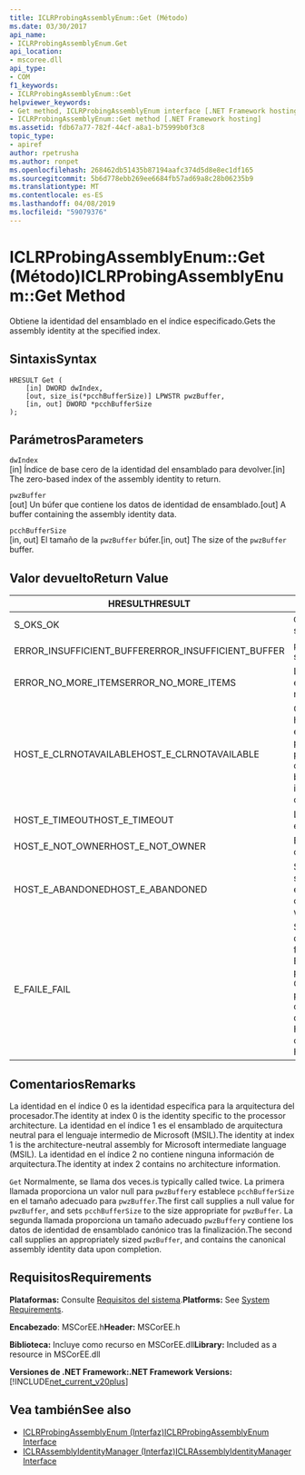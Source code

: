 ```yaml
---
title: ICLRProbingAssemblyEnum::Get (Método)
ms.date: 03/30/2017
api_name:
- ICLRProbingAssemblyEnum.Get
api_location:
- mscoree.dll
api_type:
- COM
f1_keywords:
- ICLRProbingAssemblyEnum::Get
helpviewer_keywords:
- Get method, ICLRProbingAssemblyEnum interface [.NET Framework hosting]
- ICLRProbingAssemblyEnum::Get method [.NET Framework hosting]
ms.assetid: fdb67a77-782f-44cf-a8a1-b75999b0f3c8
topic_type:
- apiref
author: rpetrusha
ms.author: ronpet
ms.openlocfilehash: 268462db51435b87194aafc374d5d8e8ec1df165
ms.sourcegitcommit: 5b6d778ebb269ee6684fb57ad69a8c28b06235b9
ms.translationtype: MT
ms.contentlocale: es-ES
ms.lasthandoff: 04/08/2019
ms.locfileid: "59079376"
---
```

# <a name="iclrprobingassemblyenumget-method"></a><span data-ttu-id="cb26b-102">ICLRProbingAssemblyEnum::Get (Método)</span><span class="sxs-lookup"><span data-stu-id="cb26b-102">ICLRProbingAssemblyEnum::Get Method</span></span>
<span data-ttu-id="cb26b-103">Obtiene la identidad del ensamblado en el índice especificado.</span><span class="sxs-lookup"><span data-stu-id="cb26b-103">Gets the assembly identity at the specified index.</span></span>  
  
## <a name="syntax"></a><span data-ttu-id="cb26b-104">Sintaxis</span><span class="sxs-lookup"><span data-stu-id="cb26b-104">Syntax</span></span>  
  
```  
HRESULT Get (  
    [in] DWORD dwIndex,  
    [out, size_is(*pcchBufferSize)] LPWSTR pwzBuffer,  
    [in, out] DWORD *pcchBufferSize  
);  
```  
  
## <a name="parameters"></a><span data-ttu-id="cb26b-105">Parámetros</span><span class="sxs-lookup"><span data-stu-id="cb26b-105">Parameters</span></span>  
 `dwIndex`  
 <span data-ttu-id="cb26b-106">[in] Índice de base cero de la identidad del ensamblado para devolver.</span><span class="sxs-lookup"><span data-stu-id="cb26b-106">[in] The zero-based index of the assembly identity to return.</span></span>  
  
 `pwzBuffer`  
 <span data-ttu-id="cb26b-107">[out] Un búfer que contiene los datos de identidad de ensamblado.</span><span class="sxs-lookup"><span data-stu-id="cb26b-107">[out] A buffer containing the assembly identity data.</span></span>  
  
 `pcchBufferSize`  
 <span data-ttu-id="cb26b-108">[in, out] El tamaño de la `pwzBuffer` búfer.</span><span class="sxs-lookup"><span data-stu-id="cb26b-108">[in, out] The size of the `pwzBuffer` buffer.</span></span>  
  
## <a name="return-value"></a><span data-ttu-id="cb26b-109">Valor devuelto</span><span class="sxs-lookup"><span data-stu-id="cb26b-109">Return Value</span></span>  
  
|<span data-ttu-id="cb26b-110">HRESULT</span><span class="sxs-lookup"><span data-stu-id="cb26b-110">HRESULT</span></span>|<span data-ttu-id="cb26b-111">Descripción</span><span class="sxs-lookup"><span data-stu-id="cb26b-111">Description</span></span>|  
|-------------|-----------------|  
|<span data-ttu-id="cb26b-112">S_OK</span><span class="sxs-lookup"><span data-stu-id="cb26b-112">S_OK</span></span>|`Get` <span data-ttu-id="cb26b-113">se devolvió correctamente.</span><span class="sxs-lookup"><span data-stu-id="cb26b-113">returned successfully.</span></span>|  
|<span data-ttu-id="cb26b-114">ERROR_INSUFFICIENT_BUFFER</span><span class="sxs-lookup"><span data-stu-id="cb26b-114">ERROR_INSUFFICIENT_BUFFER</span></span>|`pwzBuffer` <span data-ttu-id="cb26b-115">es demasiado pequeño.</span><span class="sxs-lookup"><span data-stu-id="cb26b-115">is too small.</span></span>|  
|<span data-ttu-id="cb26b-116">ERROR_NO_MORE_ITEMS</span><span class="sxs-lookup"><span data-stu-id="cb26b-116">ERROR_NO_MORE_ITEMS</span></span>|<span data-ttu-id="cb26b-117">La enumeración no contiene ningún elemento más.</span><span class="sxs-lookup"><span data-stu-id="cb26b-117">The enumeration contains no more items.</span></span>|  
|<span data-ttu-id="cb26b-118">HOST_E_CLRNOTAVAILABLE</span><span class="sxs-lookup"><span data-stu-id="cb26b-118">HOST_E_CLRNOTAVAILABLE</span></span>|<span data-ttu-id="cb26b-119">Common language runtime (CLR) no se ha cargado en un proceso o el CLR se encuentra en un estado en el que no se puede ejecutar código administrado o procesar la llamada correctamente.</span><span class="sxs-lookup"><span data-stu-id="cb26b-119">The common language runtime (CLR) has not been loaded into a process, or the CLR is in a state in which it cannot run managed code or process the call successfully.</span></span>|  
|<span data-ttu-id="cb26b-120">HOST_E_TIMEOUT</span><span class="sxs-lookup"><span data-stu-id="cb26b-120">HOST_E_TIMEOUT</span></span>|<span data-ttu-id="cb26b-121">La llamada ha agotado el tiempo de espera.</span><span class="sxs-lookup"><span data-stu-id="cb26b-121">The call timed out.</span></span>|  
|<span data-ttu-id="cb26b-122">HOST_E_NOT_OWNER</span><span class="sxs-lookup"><span data-stu-id="cb26b-122">HOST_E_NOT_OWNER</span></span>|<span data-ttu-id="cb26b-123">El llamador no posee el bloqueo.</span><span class="sxs-lookup"><span data-stu-id="cb26b-123">The caller does not own the lock.</span></span>|  
|<span data-ttu-id="cb26b-124">HOST_E_ABANDONED</span><span class="sxs-lookup"><span data-stu-id="cb26b-124">HOST_E_ABANDONED</span></span>|<span data-ttu-id="cb26b-125">Se canceló un evento mientras un subproceso bloqueado o fibra estaba esperando en ella.</span><span class="sxs-lookup"><span data-stu-id="cb26b-125">An event was canceled while a blocked thread or fiber was waiting on it.</span></span>|  
|<span data-ttu-id="cb26b-126">E_FAIL</span><span class="sxs-lookup"><span data-stu-id="cb26b-126">E_FAIL</span></span>|<span data-ttu-id="cb26b-127">Se ha producido un error irrecuperable desconocido.</span><span class="sxs-lookup"><span data-stu-id="cb26b-127">An unknown catastrophic failure occurred.</span></span> <span data-ttu-id="cb26b-128">Si el método devuelve E_FAIL, CLR ya no es utilizable dentro del proceso.</span><span class="sxs-lookup"><span data-stu-id="cb26b-128">If a method returns E_FAIL, the CLR is no longer usable within the process.</span></span> <span data-ttu-id="cb26b-129">Las llamadas subsiguientes a cualquier método de hospedaje devuelven HOST_E_CLRNOTAVAILABLE.</span><span class="sxs-lookup"><span data-stu-id="cb26b-129">Subsequent calls to any hosting methods return HOST_E_CLRNOTAVAILABLE.</span></span>|  
  
## <a name="remarks"></a><span data-ttu-id="cb26b-130">Comentarios</span><span class="sxs-lookup"><span data-stu-id="cb26b-130">Remarks</span></span>  
 <span data-ttu-id="cb26b-131">La identidad en el índice 0 es la identidad específica para la arquitectura del procesador.</span><span class="sxs-lookup"><span data-stu-id="cb26b-131">The identity at index 0 is the identity specific to the processor architecture.</span></span> <span data-ttu-id="cb26b-132">La identidad en el índice 1 es el ensamblado de arquitectura neutral para el lenguaje intermedio de Microsoft (MSIL).</span><span class="sxs-lookup"><span data-stu-id="cb26b-132">The identity at index 1 is the architecture-neutral assembly for Microsoft intermediate language (MSIL).</span></span> <span data-ttu-id="cb26b-133">La identidad en el índice 2 no contiene ninguna información de arquitectura.</span><span class="sxs-lookup"><span data-stu-id="cb26b-133">The identity at index 2 contains no architecture information.</span></span>  
  
 `Get` <span data-ttu-id="cb26b-134">Normalmente, se llama dos veces.</span><span class="sxs-lookup"><span data-stu-id="cb26b-134">is typically called twice.</span></span> <span data-ttu-id="cb26b-135">La primera llamada proporciona un valor null para `pwzBuffer`y establece `pcchBufferSize` en el tamaño adecuado para `pwzBuffer`.</span><span class="sxs-lookup"><span data-stu-id="cb26b-135">The first call supplies a null value for `pwzBuffer`, and sets `pcchBufferSize` to the size appropriate for `pwzBuffer`.</span></span> <span data-ttu-id="cb26b-136">La segunda llamada proporciona un tamaño adecuado `pwzBuffer`y contiene los datos de identidad de ensamblado canónico tras la finalización.</span><span class="sxs-lookup"><span data-stu-id="cb26b-136">The second call supplies an appropriately sized `pwzBuffer`, and contains the canonical assembly identity data upon completion.</span></span>  
  
## <a name="requirements"></a><span data-ttu-id="cb26b-137">Requisitos</span><span class="sxs-lookup"><span data-stu-id="cb26b-137">Requirements</span></span>  
 <span data-ttu-id="cb26b-138">**Plataformas:** Consulte [Requisitos del sistema](../../../../docs/framework/get-started/system-requirements.md).</span><span class="sxs-lookup"><span data-stu-id="cb26b-138">**Platforms:** See [System Requirements](../../../../docs/framework/get-started/system-requirements.md).</span></span>  
  
 <span data-ttu-id="cb26b-139">**Encabezado**: MSCorEE.h</span><span class="sxs-lookup"><span data-stu-id="cb26b-139">**Header:** MSCorEE.h</span></span>  
  
 <span data-ttu-id="cb26b-140">**Biblioteca:** Incluye como recurso en MSCorEE.dll</span><span class="sxs-lookup"><span data-stu-id="cb26b-140">**Library:** Included as a resource in MSCorEE.dll</span></span>  
  
 **<span data-ttu-id="cb26b-141">Versiones de .NET Framework:</span><span class="sxs-lookup"><span data-stu-id="cb26b-141">.NET Framework Versions:</span></span>** [!INCLUDE[net_current_v20plus](../../../../includes/net-current-v20plus-md.md)]  
  
## <a name="see-also"></a><span data-ttu-id="cb26b-142">Vea también</span><span class="sxs-lookup"><span data-stu-id="cb26b-142">See also</span></span>

- [<span data-ttu-id="cb26b-143">ICLRProbingAssemblyEnum (Interfaz)</span><span class="sxs-lookup"><span data-stu-id="cb26b-143">ICLRProbingAssemblyEnum Interface</span></span>](../../../../docs/framework/unmanaged-api/hosting/iclrprobingassemblyenum-interface.md)
- [<span data-ttu-id="cb26b-144">ICLRAssemblyIdentityManager (Interfaz)</span><span class="sxs-lookup"><span data-stu-id="cb26b-144">ICLRAssemblyIdentityManager Interface</span></span>](../../../../docs/framework/unmanaged-api/hosting/iclrassemblyidentitymanager-interface.md)
